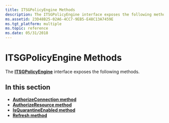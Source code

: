 ```yaml
---
title: ITSGPolicyEngine Methods
description: The ITSGPolicyEngine interface exposes the following methods.
ms.assetid: 23D48B25-02A6-4CC7-9EB5-E48C13A7459E
ms.tgt_platform: multiple
ms.topic: reference
ms.date: 05/31/2018
---
```


# ITSGPolicyEngine Methods

The [**ITSGPolicyEngine**](/windows/desktop/api/TSGPolicyEngine/nn-tsgpolicyengine-itsgpolicyengine) interface exposes the following methods.

## In this section

-   [**AuthorizeConnection method**](/windows/desktop/api/TSGPolicyEngine/nf-tsgpolicyengine-itsgpolicyengine-authorizeconnection)
-   [**AuthorizeResource method**](/windows/desktop/api/TSGPolicyEngine/nf-tsgpolicyengine-itsgpolicyengine-authorizeresource)
-   [**IsQuarantineEnabled method**](/windows/desktop/api/TSGPolicyEngine/nf-tsgpolicyengine-itsgpolicyengine-isquarantineenabled)
-   [**Refresh method**](/windows/desktop/api/TSGPolicyEngine/nf-tsgpolicyengine-itsgpolicyengine-refresh)

 

 




